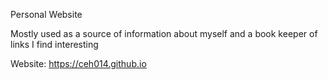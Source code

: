 Personal Website

Mostly used as a source of information about myself and a book keeper of links I find interesting

Website: https://ceh014.github.io